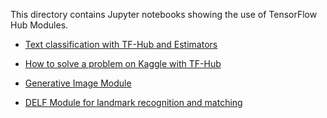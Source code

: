 This directory contains Jupyter notebooks showing the use of TensorFlow Hub Modules.


* [Text classification with TF-Hub and Estimators](https://colab.research.google.com/github/tensorflow/hub/blob/master/examples/colab/text_classification_with_tf_hub.ipynb)

* [How to solve a problem on Kaggle with TF-Hub](https://colab.research.google.com/github/tensorflow/hub/blob/master/examples/colab/text_classification_with_tf_hub_on_kaggle.ipynb)

* [Generative Image Module](https://colab.research.google.com/github/tensorflow/hub/blob/master/examples/colab/tf_hub_generative_image_module.ipynb)

* [DELF Module for landmark recognition and matching](https://colab.research.google.com/github/tensorflow/hub/blob/master/examples/colab/tf_hub_delf_module.ipynb)
